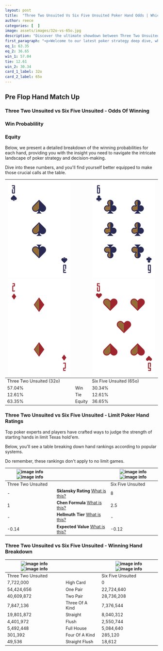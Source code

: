 ```yaml
---
layout: post
title:  "Three Two Unsuited Vs Six Five Unsuited Poker Hand Odds | Which Is The Better Hand In Poker? A Complete Guide"
author: reece
categories: [  ]
image: assets/images/32o-vs-65o.jpg
description: "Discover the ultimate showdown between Three Two Unsuited and Six Five Unsuited in poker! Uncover the odds, strategies, and scenarios where one hand triumphs over the other. Get ready to up your poker game with this thrilling analysis."
first_paragraph: "<p>Welcome to our latest poker strategy deep dive, where we're pitting two distinct hands against each other in a high-stakes showdown: Three Two Unsuited vs Six Five Unsuited.</p><p>In the dynamic world of poker, every decision counts, and knowing which hand holds the upper hand is key to your success at the table.</p><p>In this article, we'll dissect these two hands, explore the scenarios where one dominates the other, and equip you with the knowledge to make strategic choices that can tip the odds in your favor.</p><p>Get ready to unravel the intriguing dynamics of these poker hands and elevate your game to new heights.</p>"
eq_1: 63.35
eq_2: 36.65
win_1: 57.04
tie: 12.61
win_2: 30.34
card_1_label: 32o
card_2_label: 65o
---
```




[comment]: # (sp0)

## Pre Flop Hand Match Up

<div class="table hand-ratings" markdown="1"> 



### Three Two Unsuited vs Six Five Unsuited - Odds Of Winning


  
<div class="row graphs"> 
<div class="col-lg-6">
    <h3>Win Probablility</h3>
    <canvas id="WinChart"></canvas>
</div>
<div class="col-lg-6">
    <h3>Equity</h3>
    <canvas id="EquityChart"></canvas>
</div>
</div>

  Below, we present a detailed breakdown of the winning probabilities for each hand, providing you with the insight you need to navigate the intricate landscape of poker strategy and decision-making. 

Dive into these numbers, and you'll find yourself better equipped to make those crucial calls at the table.


    
| ![image info](assets/images/hand1/3.png) ![image info](assets/images/hand1/2o.png) |  | ![image info](assets/images/hand2/6.png) ![image info](assets/images/hand2/5o.png) |
| -------- | -------- | -------- |
| Three Two Unsuited (32o) |  | Six Five Unsuited (65o) |
| 57.04% | Win | 30.34% |
| 12.61% | Tie | 12.61% |
| 63.35% | Equity | 36.65% |




[comment]: # (sp1)



### Three Two Unsuited vs Six Five Unsuited - Limit Poker Hand Ratings

Top poker experts and players have crafted ways to judge the strength of starting hands in limit Texas hold'em. 

Below, you'll see a table breaking down hand rankings according to popular systems. 

Do remember, these rankings don't apply to no limit games.


    
| ![image info](https://www.riverpairs.com/assets/images/hand1/3.png) ![image info](https://www.riverpairs.com/assets/images/hand1/2o.png) |  | ![image info](https://www.riverpairs.com/assets/images/hand2/6.png) ![image info](https://www.riverpairs.com/assets/images/hand2/5o.png) |
| -------- | -------- | -------- |
| Three Two Unsuited |  | Six Five Unsuited |
| - | **Sklansky Rating** [What is this?](/sklansky-rating-explained) | 8 |
| 1 | **Chen Formula** [What is this?](/chen-formula-explained) | 2.5 |
| - | **Hellmuth Tier** [What is this?](/Hellmuth-tier-explained) | - |
| -0.14 | **Expected Value** [What is this?](/expected-value-explained) | -0.12 |




[comment]: # (sp2)



### Three Two Unsuited vs Six Five Unsuited - Winning Hand Breakdown


    
| ![image info](https://www.riverpairs.com/assets/images/hand1/3.png) ![image info](https://www.riverpairs.com/assets/images/hand1/2o.png) |  | ![image info](https://www.riverpairs.com/assets/images/hand2/6.png) ![image info](https://www.riverpairs.com/assets/images/hand2/5o.png) |
| -------- | -------- | -------- |
| Three Two Unsuited |  | Six Five Unsuited |
| 7,722,000 | High Card | 0 |
| 54,424,656 | One Pair | 22,724,640 |
| 40,609,872 | Two Pair | 28,736,208 |
| 7,847,136 | Three Of A Kind | 7,376,544 |
| 19,801,872 | Straight | 8,040,312 |
| 4,401,972 | Flush | 2,550,744 |
| 5,492,448 | Full House | 5,084,640 |
| 301,392 | Four Of A Kind | 285,120 |
| 49,536 | Straight Flush | 18,612 |




[comment]: # (sp3)



</div>

[comment]: # (sp4)



[comment]: # (sp5)


